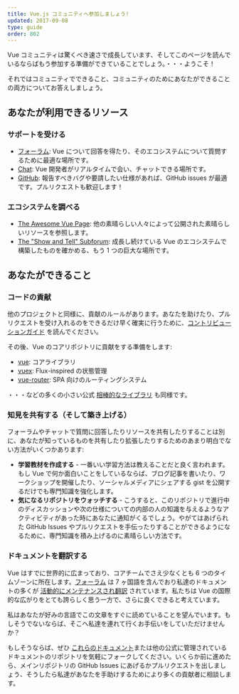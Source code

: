 ```yaml
---
title: Vue.js コミュニティへ参加しましょう!
updated: 2017-09-08
type: guide
order: 802
---
```


Vue コミュニティは驚くべき速さで成長しています、そしてこのページを読んでいるならばもう参加する準備ができていることでしょう。・・・ようこそ！

それではコミュニティでできること、コミュニティのためにあなたができることの両方についてお答えしましょう。

## あなたが利用できるリソース

### サポートを受ける

- [フォーラム](https://forum.vuejs.org/): Vue について回答を得たり、そのエコシステムについて質問するために最適な場所です。
- [Chat](https://chat.vuejs.org/): Vue 開発者がリアルタイムで会い、チャットできる場所です。
- [GitHub](https://github.com/vuejs): 報告すべきバグや要請したい仕様があれば、GitHub issues が最適です。プルリクエストも歓迎します！

### エコシステムを調べる

- [The Awesome Vue Page](https://github.com/vuejs/awesome-vue): 他の素晴らしい人々によって公開された素晴らしいリソースを参照します。
- [The "Show and Tell" Subforum](https://forum.vuejs.org/c/show-and-tell): 成長し続けている Vue のエコシステムで構築したものを確かめる、もう 1 つの巨大な場所です。

## あなたができること

### コードの貢献

他のプロジェクトと同様に、貢献のルールがあります。あなたを助けたり、プルリクエストを受け入れるのをできるだけ早く確実に行うために、[コントリビューションガイド](https://github.com/vuejs/vue/blob/dev/.github/CONTRIBUTING.md) を読んでください。

その後、Vue のコアリポジトリに貢献をする準備をします:

- [vue](https://github.com/vuejs/vue): コアライブラリ
- [vuex](https://github.com/vuejs/vuex): Flux-inspired の状態管理
- [vue-router](https://github.com/vuejs/vue-router): SPA 向けのルーティングシステム

・・・などの多くの小さい公式 [相棒的なライブラリ](https://github.com/vuejs) も同様です。

### 知見を共有する（そして築き上げる）

フォーラムやチャットで質問に回答したりリソースを共有したりすることは別に、あなたが知っているものを共有したり拡張したりするためのあまり明白でない方法がいくつかあります:

- **学習教材を作成する** - 一番いい学習方法は教えることだと良く言われます。もし Vue で何か面白いことをしているならば、ブログ記事を書いたり、ワークショップを開催したり、ソーシャルメディアにシェアする gist を公開するだけでも専門知識を強化します。
- **気になるリポジトリをウォッチする** - こうすると、このリポジトリで進行中のディスカッションや次の仕様についての内部の人の知識を与えるようなアクティビティがあった時にあなたに通知がくるでしょう。やがてはあげられた GitHub Issues やプルリクエストを手伝ったりすることができるようになるために、専門知識を積み上げるのに素晴らしい方法です。

### ドキュメントを翻訳する

Vue はすでに世界的に広まっており、コアチームでさえ少なくとも 6 つのタイムゾーンに所在します。[フォーラム](https://forum.vuejs.org/) は 7 ヶ国語を含んでおり私達のドキュメントの多くが [活動的にメンテナンスされ翻訳](https://github.com/vuejs?utf8=%E2%9C%93&query=vuejs.org) されています。私たちは Vue の国際的な広がりをとても誇らしく思う一方で、さらに良くできると考えています。

私はあなたが好みの言語でこの文章をすぐに読めていることを望んでいます。もしそうでないならば、そこへ私達を連れて行くお手伝いをしていただけませんか？

もしそうならば、ぜひ [これらのドキュメント](https://github.com/vuejs/vuejs.org/)または他の公式に管理されているドキュメントのリポジトリを気軽にフォークしてください。いくらか前に進めたら、メインリポジトリの GitHub Issues にあげるかプルリクエストを出しましょう、そうしたら私達があなたを手助けするためにより多くの貢献者に相談します。
